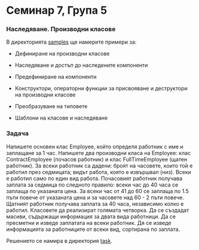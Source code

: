 # Семинар 7, Група 5

### Наследяване. Производни класове

В директорията [samples](./samples) ще намерите примери за:

- Дефиниране на производни класове

- Наследяване и достъп до наследените компоненти

- Предефиниране на компоненти

- Конструктори, операторни функции за присвояване и деструктори на производни класове

- Преобразуване на типовете

- Шаблони на класове и наследяване

### Задача
Напишете основен клас Employee, който определя работник с име и заплащане за 1 час. Напишете два производни класа на Employee: клас ContractEmployee (почасов работник) и клас FullTimeEmployee (щатен работник). За всеки работник са дадени: броят на часовете, които той е работил през седмицата; видът работа, която е извършвал (низ). Всеки е работил само по един вид работа. Почасовият работник получава заплата за седмица по следното правило: всеки час до 40 часа се заплаща по указаната цена. За всеки час от 41 до 60 се заплаща по 1.5 пъти повече от указаната цена и за часовете над 60 - 2 пъти повече. Щатният работник получава заплата за 40 часа, независимо колко е работил. Класовете да реализират голямата четворка. Да се създадат масиви, съдържащи информация за двата вида работници. Да се пресметни и изведе заплатата на всеки работник. Дя се изведе информацията за работниците от всеки вид, сортирана по заплата.

Решението се намира в директория [task](./task).